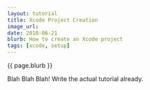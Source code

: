 ```yaml
---
layout: tutorial
title: Xcode Project Creation
image_url: 
date: 2018-06-21
blurb: How to create an Xcode project
tags: [xcode, setup]
---
```


{{ page.blurb }}


Blah Blah Blah!  Write the actual tutorial already.
